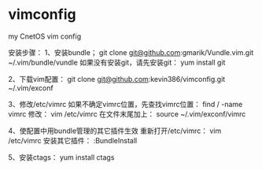 vimconfig
=========

my CnetOS vim config

安装步骤：
1、安装bundle；
git clone git@github.com:gmarik/Vundle.vim.git ~/.vim/bundle/vundle
如果没有安装git，请先安装git：
yum install git

2、下载vim配置：
git clone git@github.com:kevin386/vimconfig.git ~/.vim/exconf

3、修改/etc/vimrc
如果不确定vimrc位置，先查找vimrc位置：
find / -name vimrc
修改：
vim /etc/vimrc 
在文件末尾加上：
source ~/.vim/exconf/vimrc

4、使配置中用bundle管理的其它插件生效
重新打开/etc/vimrc：
vim /etc/vimrc
安装其它插件：
:BundleInstall

5、安装ctags：
yum install ctags
